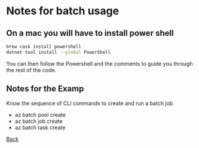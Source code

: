 # Notes for batch usage

## On a mac you will have to install power shell

```bash
brew cask install powershell
dotnet tool install --global PowerShell
```

You can then follow the Powershell and the comments to guide you through the rest of the code.



## Notes for the Examp

Know the sequence of CLI commands to create and run a batch job
* az batch pool create
* az batch job create
* az batch task create


[Back](/README.MD)